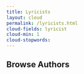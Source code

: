 ```yaml
---
title: Lyricists
layout: cloud
permalink: /lyricists.html
cloud-fields: lyricist
cloud-min: 1
cloud-stopwords:
---
```


## Browse Authors
